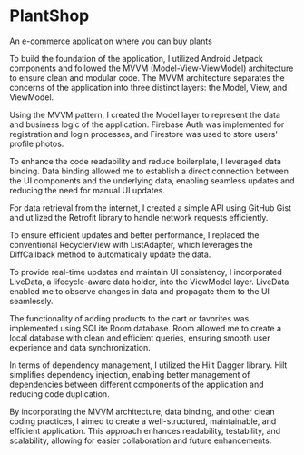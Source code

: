 # PlantShop

An e-commerce application where you can buy plants

To build the foundation of the application, I utilized Android Jetpack components and followed the MVVM (Model-View-ViewModel) architecture to ensure clean and modular code. The MVVM architecture separates the concerns of the application into three distinct layers: the Model, View, and ViewModel.

Using the MVVM pattern, I created the Model layer to represent the data and business logic of the application. Firebase Auth was implemented for registration and login processes, and Firestore was used to store users' profile photos.

To enhance the code readability and reduce boilerplate, I leveraged data binding. Data binding allowed me to establish a direct connection between the UI components and the underlying data, enabling seamless updates and reducing the need for manual UI updates.

For data retrieval from the internet, I created a simple API using GitHub Gist and utilized the Retrofit library to handle network requests efficiently.

To ensure efficient updates and better performance, I replaced the conventional RecyclerView with ListAdapter, which leverages the DiffCallback method to automatically update the data.

To provide real-time updates and maintain UI consistency, I incorporated LiveData, a lifecycle-aware data holder, into the ViewModel layer. LiveData enabled me to observe changes in data and propagate them to the UI seamlessly.

The functionality of adding products to the cart or favorites was implemented using SQLite Room database. Room allowed me to create a local database with clean and efficient queries, ensuring smooth user experience and data synchronization.

In terms of dependency management, I utilized the Hilt Dagger library. Hilt simplifies dependency injection, enabling better management of dependencies between different components of the application and reducing code duplication.

By incorporating the MVVM architecture, data binding, and other clean coding practices, I aimed to create a well-structured, maintainable, and efficient application. This approach enhances readability, testability, and scalability, allowing for easier collaboration and future enhancements.
